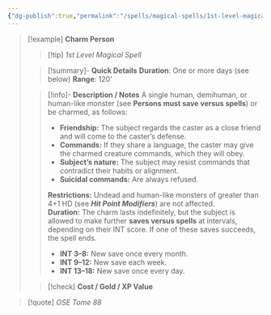 ```yaml
---
{"dg-publish":true,"permalink":"/spells/magical-spells/1st-level-magical-spells/charm-person/","tags":["magical-spell","level-1"],"noteIcon":""}
---
```


> [!example] **Charm Person**
> > [!tip] *1st Level Magical Spell*
> 
> > [!summary]- **Quick Details**
> > **Duration**: One or more days (see below)
> > **Range**: 120'
>  
> > [!info]- **Description / Notes**
> > A single human, demihuman, or human-like monster (see **Persons must save versus spells**) or be charmed, as follows:
> >
> > - **Friendship:** The subject regards the caster as a close friend and will come to the caster’s defense.
> > - **Commands:** If they share a language, the caster may give the charmed creature commands, which they will obey.
> > - **Subject’s nature:** The subject may resist commands that contradict their habits or alignment.
> > - **Suicidal commands:** Are always refused.
> > 
> > **Restrictions:** Undead and human-like monsters of greater than 4+1 HD (see _**Hit Point Modifiers**_) are not affected.
> > **Duration:** The charm lasts indefinitely, but the subject is allowed to make further **saves versus spells** at intervals, depending on their INT score. If one of these saves succeeds, the spell ends.
> > 
> > - **INT 3–8:** New save once every month.
> > - **INT 9–12:** New save each week.
> > - **INT 13–18:** New save once every day.
>
> > [!check] **Cost / Gold / XP Value** 

> [!quote] *OSE Tome 88*

